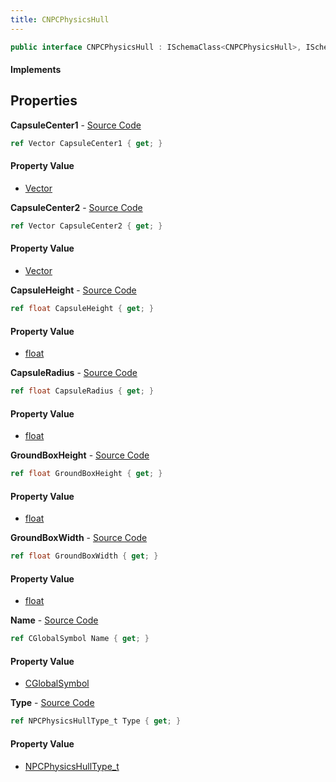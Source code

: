 ```yaml
---
title: CNPCPhysicsHull
---
```


```csharp
public interface CNPCPhysicsHull : ISchemaClass<CNPCPhysicsHull>, ISchemaField, ISchemaClass, INativeHandle
```

#### Implements

## Properties

**CapsuleCenter1** - [Source Code](https://github.com/swiftly-solution/swiftlys2/blob/master/managed/src/SwiftlyS2.Generated/Schemas/Interfaces/CNPCPhysicsHull.cs#L24)

```csharp
ref Vector CapsuleCenter1 { get; }
```

#### Property Value

- [Vector](/docs/api/shared/natives/vector)

**CapsuleCenter2** - [Source Code](https://github.com/swiftly-solution/swiftlys2/blob/master/managed/src/SwiftlyS2.Generated/Schemas/Interfaces/CNPCPhysicsHull.cs#L26)

```csharp
ref Vector CapsuleCenter2 { get; }
```

#### Property Value

- [Vector](/docs/api/shared/natives/vector)

**CapsuleHeight** - [Source Code](https://github.com/swiftly-solution/swiftlys2/blob/master/managed/src/SwiftlyS2.Generated/Schemas/Interfaces/CNPCPhysicsHull.cs#L20)

```csharp
ref float CapsuleHeight { get; }
```

#### Property Value

- [float](https://learn.microsoft.com/dotnet/api/system.single)

**CapsuleRadius** - [Source Code](https://github.com/swiftly-solution/swiftlys2/blob/master/managed/src/SwiftlyS2.Generated/Schemas/Interfaces/CNPCPhysicsHull.cs#L22)

```csharp
ref float CapsuleRadius { get; }
```

#### Property Value

- [float](https://learn.microsoft.com/dotnet/api/system.single)

**GroundBoxHeight** - [Source Code](https://github.com/swiftly-solution/swiftlys2/blob/master/managed/src/SwiftlyS2.Generated/Schemas/Interfaces/CNPCPhysicsHull.cs#L28)

```csharp
ref float GroundBoxHeight { get; }
```

#### Property Value

- [float](https://learn.microsoft.com/dotnet/api/system.single)

**GroundBoxWidth** - [Source Code](https://github.com/swiftly-solution/swiftlys2/blob/master/managed/src/SwiftlyS2.Generated/Schemas/Interfaces/CNPCPhysicsHull.cs#L30)

```csharp
ref float GroundBoxWidth { get; }
```

#### Property Value

- [float](https://learn.microsoft.com/dotnet/api/system.single)

**Name** - [Source Code](https://github.com/swiftly-solution/swiftlys2/blob/master/managed/src/SwiftlyS2.Generated/Schemas/Interfaces/CNPCPhysicsHull.cs#L16)

```csharp
ref CGlobalSymbol Name { get; }
```

#### Property Value

- [CGlobalSymbol](/docs/api/shared/natives/cglobalsymbol)

**Type** - [Source Code](https://github.com/swiftly-solution/swiftlys2/blob/master/managed/src/SwiftlyS2.Generated/Schemas/Interfaces/CNPCPhysicsHull.cs#L18)

```csharp
ref NPCPhysicsHullType_t Type { get; }
```

#### Property Value

- [NPCPhysicsHullType_t](/docs/api/shared/schemadefinitions/npcphysicshulltype_t)

